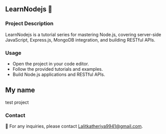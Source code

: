 ## LearnNodejs 🚀

### Project Description
LearnNodejs is a tutorial series for mastering Node.js, covering server-side JavaScript, Express.js, MongoDB integration, and building RESTful APIs.

### Usage
- Open the project in your code editor.
- Follow the provided tutorials and examples.
- Build Node.js applications and RESTful APIs.

## My name 
 test project 
 

### Contact
📧 For any inquiries, please contact Lalitkatheriya9941@gmail.com.



